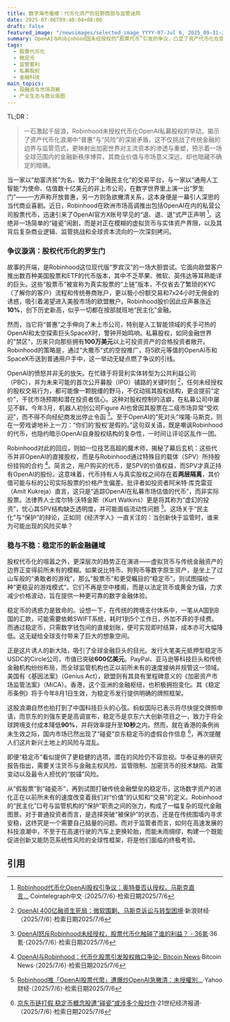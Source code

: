 ```yaml
---
title: 数字海市蜃楼：代币化资产的狂野西部与监管迷局
date: 2025-07-06T09:40:04+08:00
draft: false
featured_image: "/newsimages/selected_image_YYYY-07-Jul 6, 2025_09-31-23-151.jpg"
summary: OpenAI与Robinhood因未经授权的“股票代币”引发的争议，凸显了资产代币化在提升金融可及性与潜在投资者风险间的矛盾。这股潮流正模糊虚拟货币与实体资产的界限，促使包括稳定币在内的数字资产融入主流金融，吸引科技巨头布局，并加速全球监管政策的演变，预示着一场深刻的市场重塑与资本流向再分配。
tags: 
  - 股票代币化
  - 稳定币
  - 监管套利
  - 私募股权
  - 金融科技
main_topics: 
  - 投融资与市场洞察
  - 产业生态与商业版图
---
```


TL;DR：
>一石激起千层浪，Robinhood未授权代币化OpenAI私募股权的举动，揭示了资产代币化浪潮中“普惠”与“风险”的深层矛盾。这不仅挑战了传统金融的边界与监管范式，更映射出加密世界对主流资本的渗透与重塑，预示着一场全球范围内的金融新秩序博弈，其商业价值与市场意义深远，却也暗藏不确定的暗礁。

当一家以“劫富济贫”为名、致力于“金融民主化”的交易平台，与一家以“通用人工智能”为使命、估值数十亿美元的非上市公司，在数字世界里上演一出“罗生门”——一方声称开放普惠，另一方则急欲撇清关系，这本身便是一幕引人深思的当代商业喜剧。近日，Robinhood在欧洲市场高调推出包括OpenAI在内的私营公司股票代币，迅速引来了OpenAI官方X账号罕见的“退、退、退”式严正声明 [^1]。这绝非一场简单的“碰瓷”闹剧，而是对正在模糊的虚拟货币与实体资产界限，以及其背后复杂商业逻辑、监管挑战和全球资本流向的一次深刻拷问。

### 争议漩涡：股权代币化的罗生门

故事的开端，是Robinhood这位现代版“罗宾汉”的一场大胆尝试。它面向欧盟客户推出数百种美国股票和ETF的代币版本，其中不乏苹果、微软、英伟达等耳熟能详的巨头。这些“股票币”被宣称为真实股票的“上链”版本，不仅省去了繁琐的KYC（了解你的客户）流程和传统券商账户，更以极小份额交易和7x24小时无佣金的诱惑，吸引着渴望进入美股市场的欧盟散户。Robinhood股价因此应声暴涨近**10%**，创下历史新高，似乎一切都在按部就班地“民主化”金融。

然而，当它将“普惠”之手伸向了未上市公司，特别是人工智能领域的炙手可热的OpenAI和太空探索巨头SpaceX时，警钟开始鸣响。私募股权，如同金融世界的“禁区”，历来只向那些拥有**100万美元**以上可投资资产的合格投资者敞开。Robinhood的策略是，通过“大撒币”式的空投推广，将5欧元等值的OpenAI币和SpaceX币送到普通用户手中，这一举动无疑点燃了争议的引线。

OpenAI的愤怒并非无的放矢。在忙碌于将营利实体转型为公共利益公司（PBC），并为未来可能的首次公开募股（IPO）铺路的关键时刻 [^3]，任何未经授权的股权交易行为，都可能像一颗脱缰的野马，不仅动摇其股权结构，更会提前“定价”，干扰市场预期和潜在投资者信心。这种对股权控制的洁癖，在私募公司中屡见不鲜。今年3月，机器人初创公司Figure AI也曾因其股票在二级市场异常“受欢迎”，而不得不向经纪商发出停止令函 [^2]。至于OpenAI的“死对头”埃隆·马斯克，则在一旁戏谑地补上一刀：“你们的‘股权’是假的。”这句双关语，既是嘲讽Robinhood的代币，也隐约暗示OpenAI自身股权结构的复杂性，一时间让评论区乱作一团。

Robinhood对此的回应，则如一位技艺高超的魔术师，揭秘了幕后玄机：这些代币并非OpenAI的直接股权，而是与Robinhood通过特殊目的载体（SPV）所持股份挂钩的合约 [^4]。简言之，用户购买的代币，是SPV的价值权益，而SPV才真正持有OpenAI的股份。这意味着，代币持有人与真实股权之间存在着**两层隔离**，其价值可能与标的公司实际股票的价格产生偏差。批评者如投资者阿米特·库克雷亚（Amit Kukreja）直言，这只是“追踪OpenAI在私募市场估值的代币”，而非实际股票。法律界人士库尔特·沃特金斯（Kurt Watkins）更是将其称为“虚幻的投资”，忧心其SPV结构缺乏透明度，并可能面临流动性问题 [^5]。这场关于“民主化”与“保护”的辩论，正如同《经济学人》一直关注的：当创新快于监管时，谁来为可能出现的风险买单？

### 稳与不稳：稳定币的新金融疆域

股权代币化的喧嚣之外，更深层次的趋势正在演进——虚拟货币与传统金融资产的边界正变得前所未有的模糊。如果说比特币、狗狗币等数字原生资产，是坐上了过山车般的“勇敢者的游戏”，那么“股票币”和更受瞩目的“稳定币”，则试图描绘一种“更稳妥的游戏模式”。它们不再是空中楼阁，而是以法定货币或黄金为锚，力求减少价格波动，旨在提供一种更可靠的数字金融体验。

稳定币的诱惑力是致命的。设想一下，在传统的跨境支付体系中，一笔从A国到B国的汇款，可能需要依赖SWIFT系统，耗时1到5个工作日，外加不菲的手续费。而通过稳定币，只需数字钱包间的直接划账，便可实现即时结算，成本亦可大幅降低。这无疑给全球支付带来了巨大的想象空间。

正是这片诱人的新大陆，吸引了全球金融巨头的目光。发行大笔美元抵押型稳定币USDC的Circle公司，市值已突破**600亿美元**。PayPal、亚马逊等科技巨头和传统金融机构纷纷布局，而全球监管机构也正以前所未有的速度接纳并规管这一领域。美国有《基因法案》（Genius Act），欧盟则有其具有里程碑意义的《加密资产市场监管法案》（MiCA）。香港，这个亚洲的金融枢纽，也积极拥抱变化。其《稳定币条例》将于今年8月1日生效，为稳定币发行提供明确的牌照框架。

这股浪潮自然也拍打到了中国科技巨头的心弦。蚂蚁国际已表示将尽快提交牌照申请，而京东的刘强东更是高调宣布，稳定币是京东六大创新项目之一，致力于将全球跨境支付成本降低**90%**，并将效率提升至**10秒**之内。然而，就在香港的条例尚未生效之际，国内市场已然出现了“碰瓷”京东稳定币的虚假合作信息 [^6]，再次提醒人们这片新兴土地上的风险与混乱。

即便“稳定币”看似提供了更稳健的选项，潜在的风险仍不容忽视。华泰证券的研究报告指出，需要关注货币与金融主权风险、监管限制、加密货币的技术缺陷、政策变动以及最令人担忧的“脱锚”风险。

从“假股票”到“碰瓷币”，再到试图打破传统金融壁垒的稳定币，这场数字资产的进化正在以前所未有的速度改变着我们对“价值”的认知和“交易”的定义。Robinhood的“民主化”口号与监管机构的“保护”职责之间的张力，构成了一幅复杂的现代金融图景。对于普通投资者而言，是选择突破“被保护”的状态，还是在传统围墙内寻求安稳，这终究是一个需要自己掂量的问题。而对于监管者而言，如何在高速发展的科技浪潮中，不至于在高速行驶的汽车上更换轮胎，而能未雨绸缪，构建一个既能促进创新又能防范系统性风险的全球性框架，将是他们面临的终极考验。

## 引用

[^1]: [Robinhood代币化OpenAI股权引争议：奥特曼否认授权，马斯克直言...](https://cn.cointelegraph.com/news/robinhood-s-tokenization-of-openai-equity-sparks-controversy-altman-denies-authorization-musk-calls-it-fake-shares)·Cointelegraph中文·（2025/7/6）·检索日期2025/7/6
[^2]: [OpenAI怒斥Robinhood未经授权，股票代币化触碰了谁的利益？ - 36氪](https://m.36kr.com/p/3362748214003465)·36氪·（2025/7/6）·检索日期2025/7/6
[^3]: [OpenAI 400亿融资生死局：微软围剿、马斯克诉讼与转型困境](https://www.36kr.com/p/3362748214003465)·新浪财经·（2025/7/6）·检索日期2025/7/6
[^4]: [OpenAI与Robinhood：代币化股票引发股权敞口争论- Bitcoin News](https://news.bitcoin.com/zh/openai-yu-robinhood-daibihuagupiao-yinfaguquanchangkaozhenglun/)·Bitcoin News·（2025/7/6）·检索日期2025/7/6
[^5]: [Robinhood推「OpenAI股票代幣」遭爆炒OpenAI急撇清：未授權別...](https://hk.finance.yahoo.com/news/robinhood%E6%8E%A8-openai%E8%82%A1%E7%A5%A8%E4%BB%A3%E5%B9%A3-%E9%81%AD%E7%88%86%E7%82%92-openai%E6%80%A5%E6%92%87%E6%B8%85-%E6%9C%AA%E6%8E%88%E6%AC%8A%E5%88%A5%E4%B8%8A%E7%95%B6-030926353.html)·Yahoo 财经·（2025/7/6）·检索日期2025/7/6
[^6]: [京东币链打假 稳定币概念股遭“碰瓷”或涉多个股炒作](https://www.21jingji.com/article/20250702/herald/5063065b7070ef6ae12001e3b6a9e14a.html)·21世纪经济报道·（2025/7/6）·检索日期2025/7/6
